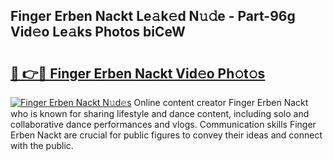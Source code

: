 ## Finger Erben Nackt Le𝚊k𝚎d N𝚞𝚍e - Part-96g Vid𝚎o Le𝚊ks Photos biCeW

# <h2><a href="http://fba66v.evod.top/?m=Finger+Erben+Nackt">🔗 👉🔴 Finger Erben Nackt Vid𝚎o Ph𝚘t𝚘s</a></h2>

[![Finger Erben Nackt N𝚞d𝚎s](https://i.imgur.com/8V9OHl7.gif)](http://fba66v.evod.top/?m=Finger+Erben+Nackt)
Online content creator Finger Erben Nackt who is known for sharing lifestyle and dance content, including solo and collaborative dance performances and vlogs. Communication skills Finger Erben Nackt are crucial for public figures to convey their ideas and connect with the public. 
